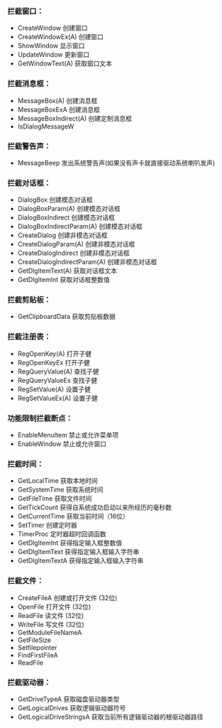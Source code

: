 ### 拦截窗口：
- CreateWindow 创建窗口 
- CreateWindowEx(A) 创建窗口 
- ShowWindow 显示窗口 
- UpdateWindow 更新窗口 
- GetWindowText(A) 获取窗口文本 

### 拦截消息框： 
- MessageBox(A) 创建消息框 
- MessageBoxExA 创建消息框 
- MessageBoxIndirect(A) 创建定制消息框 
- IsDialogMessageW 

### 拦截警告声： 
- MessageBeep 发出系统警告声(如果没有声卡就直接驱动系统喇叭发声) 

### 拦截对话框： 
- DialogBox 创建模态对话框 
- DialogBoxParam(A) 创建模态对话框 
- DialogBoxIndirect 创建模态对话框 
- DialogBoxIndirectParam(A) 创建模态对话框 
- CreateDialog 创建非模态对话框 
- CreateDialogParam(A) 创建非模态对话框 
- CreateDialogIndirect 创建非模态对话框 
- CreateDialogIndirectParam(A) 创建非模态对话框 
- GetDlgItemText(A) 获取对话框文本 
- GetDlgItemInt 获取对话框整数值 

### 拦截剪贴板： 
- GetClipboardData 获取剪贴板数据 

### 拦截注册表： 
- RegOpenKey(A) 打开子健 
- RegOpenKeyEx 打开子健 
- RegQueryValue(A) 查找子健 
- RegQueryValueEx 查找子健 
- RegSetValue(A) 设置子健 
- RegSetValueEx(A) 设置子健 

### 功能限制拦截断点： 
- EnableMenuItem 禁止或允许菜单项 
- EnableWindow 禁止或允许窗口 

### 拦截时间： 
- GetLocalTime 获取本地时间 
- GetSystemTime 获取系统时间 
- GetFileTime 获取文件时间 
- GetTickCount 获得自系统成功启动以来所经历的毫秒数 
- GetCurrentTime 获取当前时间（16位） 
- SetTimer 创建定时器 
- TimerProc 定时器超时回调函数 
- GetDlgItemInt 获得指定输入框整数值 
- GetDlgItemText 获得指定输入框输入字符串 
- GetDlgItemTextA 获得指定输入框输入字符串 

### 拦截文件： 
- CreateFileA 创建或打开文件 (32位) 
- OpenFile 打开文件 (32位) 
- ReadFile 读文件 (32位) 
- WriteFile 写文件 (32位) 
- GetModuleFileNameA 
- GetFileSize 
- Setfilepointer 
- FindFirstFileA 
- ReadFile 

### 拦截驱动器： 
- GetDriveTypeA 获取磁盘驱动器类型 
- GetLogicalDrives 获取逻辑驱动器符号 
- GetLogicalDriveStringsA 获取当前所有逻辑驱动器的根驱动器路径 